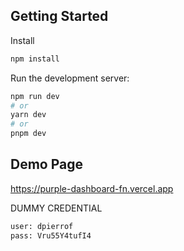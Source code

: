 ## Getting Started

Install
```bash
npm install
```

Run the development server:

```bash
npm run dev
# or
yarn dev
# or
pnpm dev
```

## Demo Page
https://purple-dashboard-fn.vercel.app

DUMMY CREDENTIAL
```bash
user: dpierrof
pass: Vru55Y4tufI4
```

